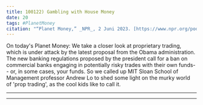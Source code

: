 ```yaml
---
title: 100122) Gambling with House Money
date: 20
tags: #PlanetMoney
citation: "“Planet Money,” _NPR_, 2 Juni 2023. [https://www.npr.org/podcasts/510289/planet-money](https://www.npr.org/podcasts/510289/planet-money) (diakses 4 Juni 2023)."
---
```


On today's Planet Money: We take a closer look at proprietary trading, which is under attack by the latest proposal from the Obama administration. The new banking regulations proposed by the president call for a ban on commercial banks engaging in potentially risky trades with their own funds-- or, in some cases, your funds. So we called up MIT Sloan School of Management professor Andrew Lo to shed some light on the murky world of 'prop trading', as the cool kids like to call it.

----



----
